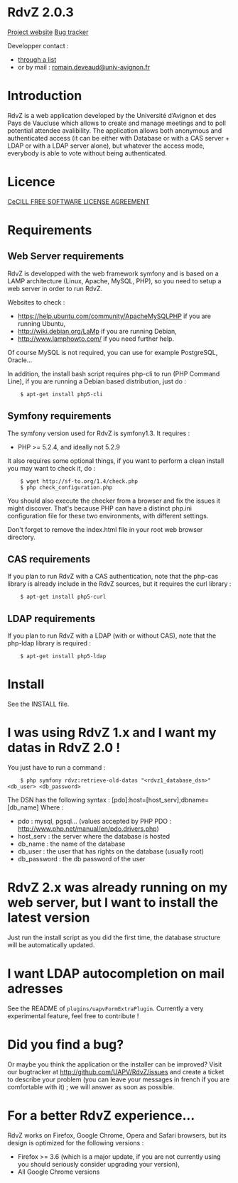 # RdvZ 2.0.3


[Project website](http://gpl.univ-avignon.fr/rdvz/)
[Bug tracker](http://github.com/UAPV/RdvZ/issues)

Developper contact :  

* [through a list](https://listes.univ-avignon.fr/wws/info/gpl)
* or by mail : romain.deveaud@univ-avignon.fr



Introduction
============

RdvZ is a web application developed by the Université d’Avignon et des Pays 
de Vaucluse which allows to create and manage meetings and to poll potential 
attendee avalibility. The application allows both anonymous and authenticated 
access (it can be either with Database or with a CAS server + LDAP or with a 
LDAP server alone), but whatever the access mode, everybody is able to vote 
without being authenticated.



Licence
=======

[CeCILL FREE SOFTWARE LICENSE AGREEMENT](https://github.com/UAPV/RdvZ/blob/master/LICENSE)



Requirements
============

Web Server requirements
-----------------------

RdvZ is developped with the web framework symfony and is based on a LAMP
architecture (Linux, Apache, MySQL, PHP), so you need to setup a web server 
in order to run RdvZ. 

Websites to check :

* https://help.ubuntu.com/community/ApacheMySQLPHP if you are running Ubuntu, 
* http://wiki.debian.org/LaMp if you are running Debian,
* http://www.lamphowto.com/ if you need further help.

Of course MySQL is not required, you can use for example PostgreSQL, Oracle...

In addition, the install bash script requires php-cli to run (PHP Command Line),
if you are running a Debian based distribution, just do :

        $ apt-get install php5-cli
 

Symfony requirements
--------------------

The symfony version used for RdvZ is symfony1.3. It requires :

* PHP >= 5.2.4, and ideally not 5.2.9

It also requires some optional things, if you want to perform a clean install
you may want to check it, do :

        $ wget http://sf-to.org/1.4/check.php
        $ php check_configuration.php

You should also execute the checker from a browser and fix the issues it might 
discover. That's because PHP can have a distinct php.ini configuration file for 
these two environments, with different settings.

Don't forget to remove the index.html file in your root web browser directory.


CAS requirements
----------------

If you plan to run RdvZ with a CAS authentication, note that the php-cas library
is already include in the RdvZ sources, but it requires the curl library :

        $ apt-get install php5-curl


LDAP requirements
-----------------

If you plan to run RdvZ with a LDAP (with or without CAS), note that the php-ldap
library is required :

        $ apt-get install php5-ldap



Install
=======

See the INSTALL file.



I was using RdvZ 1.x and I want my datas in RdvZ 2.0 !
======================================================

You just have to run a command : 

        $ php symfony rdvz:retrieve-old-datas "<rdvz1_database_dsn>" <db_user> <db_password>

The DSN has the following syntax : [pdo]:host=[host_serv];dbname=[db_name]
Where :

* pdo         : mysql, pgsql... (values accepted by PHP PDO : http://www.php.net/manual/en/pdo.drivers.php)
* host_serv   : the server where the database is hosted
* db_name     : the name of the database 
* db_user     : the user that has rights on the database (usually root)
* db_password : the db password of the user


RdvZ 2.x was already running on my web server, but I want to install the latest version
=========================================================================================

Just run the install script as you did the first time, the database structure
will be automatically updated.



I want LDAP autocompletion on mail adresses
===========================================

See the README of `plugins/uapvFormExtraPlugin`. Currently a very experimental feature, 
feel free to contribute !    



Did you find a bug?
===================

Or maybe you think the application or the installer can be improved? Visit our 
bugtracker at http://github.com/UAPV/RdvZ/issues and create a ticket to describe 
your problem (you can leave your messages in french if you are comfortable with it) 
; we will answer as soon as possible.



For a better RdvZ experience...
===============================

RdvZ works on Firefox, Google Chrome, Opera and Safari browsers, but its design
is optimized for the following versions :

* Firefox >= 3.6 (which is a major update, if you are not currently using you should seriously consider upgrading your version),
* All Google Chrome versions
